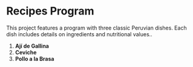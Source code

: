 # Recipes Program

This project features a program with three classic Peruvian dishes. Each dish includes details on ingredients and nutritional values..

1. **Ají de Gallina**
2. **Ceviche**
3. **Pollo a la Brasa**
